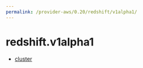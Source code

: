 ```yaml
---
permalink: /provider-aws/0.20/redshift/v1alpha1/
---
```


# redshift.v1alpha1



* [cluster](cluster.md)